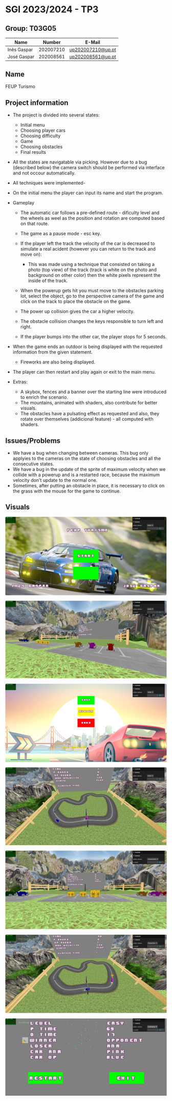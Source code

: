 # SGI 2023/2024 - TP3

## Group: T03G05

| Name             | Number    | E-Mail               |
| ---------------- | --------- | -------------------- |
| Inês Gaspar         | 202007210 | up202007210@up.pt |
| José Gaspar         | 202008561 | up202008561@up.pt |

## Name
FEUP Turismo



## Project information

- The project is divided into several states:
  - Initial menu
  - Choosing player cars
  - Choosing difficulty
  - Game
  - Choosing obstacles
  - Final results
  
- All the states are navigatable via picking. However due to a bug (described below) the camera switch should be performed via interface and not occour automatically.
- All techniques were implemented-
- On the initial menu the player can input its name and start the program.
- Gameplay
  - The automatic car follows a pre-defined route - dificulty level and the wheels as weel as the position and rotation are computed based on that route.
  - The game as a pause mode - esc key.
  - If the player left the track the velocity of the car is decreased to simulate a real acident (however you can return to the track and move on):
    - This was made using a technique that consisted on taking a photo (top view) of the track (track is white on the photo and background on other color) then the white pixels represent the inside of the track.

  - When the powerup gets hit you must move to the obstacles parking lot, select the object, go to the perspective camera of the game and click on the track to place the obstacle on the game.
  - The power up collision gives the car a higher velocity.
  - The obstacle collision changes the keys responsible to turn left and right.
  - If the player bumps into the other car, the player stops for 5 seconds.

- When the game ends an outdoor is being displayed with the requested information from the given statement.
  - Fireworks are also being displayed.
- The player can then restart and play again or exit to the main menu.

- Extras:
  - A skybox, fences and a banner over the starting line were introduced to enrich the scenario.
  - The mountains, animated with shaders, also contribute for better visuals.
  - The obstacles have a pulsating effect as requested and also, they rotate over themselves (addicional feature) - all computed with shaders.


## Issues/Problems

- We have a bug when changing between cameras. This bug only applyies to the cameras on the state of choosing obstacles and all the consecutive states.
- We have a bug in the update of the sprite of maximum velocity when we collide with a powerup and is a restarted race, because the maximum velocity don't update to the normal one.
- Sometimes, after putting an obstacle in place, it is necessary to click on the grass with the mouse for the game to continue.

## Visuals

![Initial Menu](screenshots/initialScreen.png)

![Parking Cars](screenshots/pickingCars.png)

![Game Menu](screenshots/gameMenu.png)

![Game Start](screenshots/startedGame.png)

![Obstacles Park](screenshots/obstaclePark.png)

![Collided with a obstacle](screenshots/collidedWithObs.png)

![endDisplay](screenshots/endDisplay.png)
